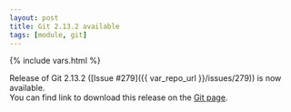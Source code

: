 ```yaml
---
layout: post
title: Git 2.13.2 available
tags: [module, git]
---
```

{% include vars.html %}

Release of Git 2.13.2 ([Issue #279]({{ var_repo_url }}/issues/279)) is now available.<br />
You can find link to download this release on the [Git page](/tools/git).